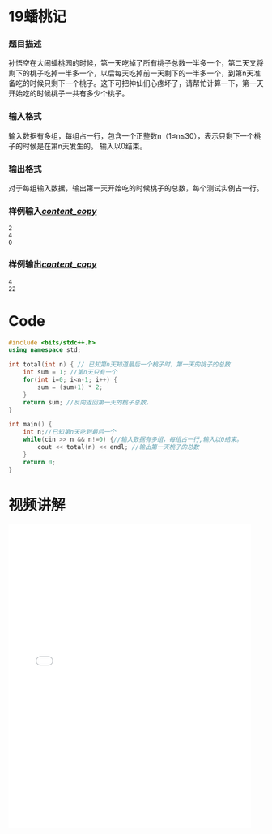 # 19蟠桃记

### 题目描述

孙悟空在大闹蟠桃园的时候，第一天吃掉了所有桃子总数一半多一个，第二天又将剩下的桃子吃掉一半多一个，以后每天吃掉前一天剩下的一半多一个，到第n天准备吃的时候只剩下一个桃子。这下可把神仙们心疼坏了，请帮忙计算一下，第一天开始吃的时候桃子一共有多少个桃子。

### 输入格式

输入数据有多组，每组占一行，包含一个正整数n（1≤n≤30），表示只剩下一个桃子的时候是在第n天发生的。 输入以0结束。

### 输出格式

对于每组输入数据，输出第一天开始吃的时候桃子的总数，每个测试实例占一行。

### 样例输入[*content_copy*](javascript:CopyToClipboard($('#sampleinput').text()))

```plaintext
2
4
0
```

### 样例输出[*content_copy*](javascript:CopyToClipboard($('#sampleoutput').text()))

```plaintext
4
22
```

# Code

```cpp
#include <bits/stdc++.h>
using namespace std;

int total(int n) { // 已知第n天知道最后一个桃子时，第一天的桃子的总数
	int sum = 1; //第n天只有一个
	for(int i=0; i<n-1; i++) {
		sum = (sum+1) * 2;
	}
	return sum; //反向返回第一天的桃子总数。
}

int main() {
	int n;//已知第n天吃到最后一个
	while(cin >> n && n!=0) {//输入数据有多组，每组占一行,输入以0结束。
		cout << total(n) << endl; //输出第一天桃子的总数
	}
	return 0;
}
```

# 视频讲解

<iframe src="//player.bilibili.com/player.html?aid=1250190348&bvid=BV1TJ4m147qX&cid=1426575269&p=1" scrolling="no" border="0" frameborder="no" framespacing="0" allowfullscreen="true" width="95%" height=600> </iframe>